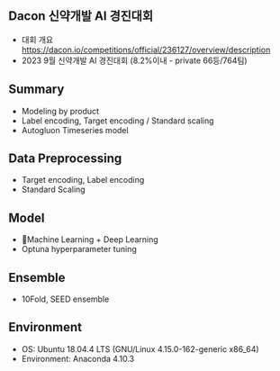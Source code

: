 ## Dacon 신약개발 AI 경진대회

- 대회 개요 https://dacon.io/competitions/official/236127/overview/description
- 2023 9월 신약개발 AI 경진대회 (8.2%이내 - private 66등/764팀)

## Summary
- Modeling by product
- Label encoding, Target encoding / Standard scaling
- Autogluon Timeseries model 

## Data Preprocessing 
- Target encoding, Label encoding 
- Standard Scaling 

## Model 
- Machine Learning + Deep Learning  
- Optuna hyperparameter tuning

## Ensemble 
- 10Fold, SEED ensemble

## Environment
- OS: Ubuntu 18.04.4 LTS (GNU/Linux 4.15.0-162-generic x86_64)
- Environment: Anaconda 4.10.3

